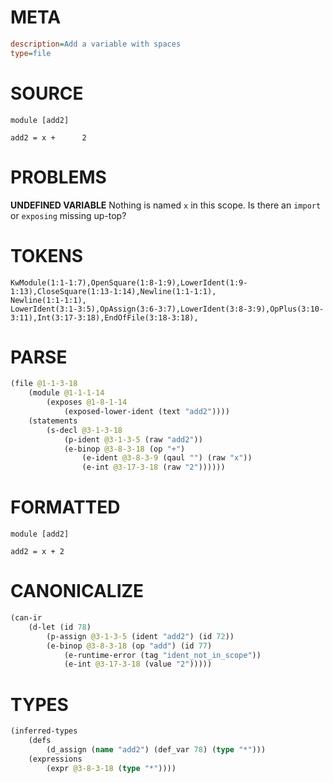 # META
~~~ini
description=Add a variable with spaces
type=file
~~~
# SOURCE
~~~roc
module [add2]

add2 = x +      2
~~~
# PROBLEMS
**UNDEFINED VARIABLE**
Nothing is named `x` in this scope.
Is there an `import` or `exposing` missing up-top?

# TOKENS
~~~zig
KwModule(1:1-1:7),OpenSquare(1:8-1:9),LowerIdent(1:9-1:13),CloseSquare(1:13-1:14),Newline(1:1-1:1),
Newline(1:1-1:1),
LowerIdent(3:1-3:5),OpAssign(3:6-3:7),LowerIdent(3:8-3:9),OpPlus(3:10-3:11),Int(3:17-3:18),EndOfFile(3:18-3:18),
~~~
# PARSE
~~~clojure
(file @1-1-3-18
	(module @1-1-1-14
		(exposes @1-8-1-14
			(exposed-lower-ident (text "add2"))))
	(statements
		(s-decl @3-1-3-18
			(p-ident @3-1-3-5 (raw "add2"))
			(e-binop @3-8-3-18 (op "+")
				(e-ident @3-8-3-9 (qaul "") (raw "x"))
				(e-int @3-17-3-18 (raw "2"))))))
~~~
# FORMATTED
~~~roc
module [add2]

add2 = x + 2
~~~
# CANONICALIZE
~~~clojure
(can-ir
	(d-let (id 78)
		(p-assign @3-1-3-5 (ident "add2") (id 72))
		(e-binop @3-8-3-18 (op "add") (id 77)
			(e-runtime-error (tag "ident_not_in_scope"))
			(e-int @3-17-3-18 (value "2")))))
~~~
# TYPES
~~~clojure
(inferred-types
	(defs
		(d_assign (name "add2") (def_var 78) (type "*")))
	(expressions
		(expr @3-8-3-18 (type "*"))))
~~~

